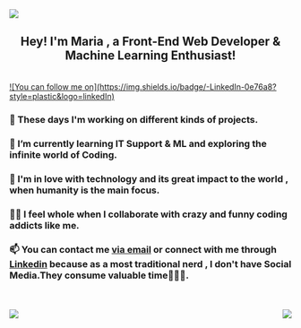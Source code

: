 <!DOCTYPE html>
<html lang="en">
  <head>
  
   
    
  </head>
  <body>
    <div class="container" >
      <img src="https://www.jobs.ac.uk/enhanced/job/dkfz-data-science-resp-2018/images/top.jpg" />
      <h2 align="center">Hey! I'm Maria , a Front-End Web Developer & Machine Learning Enthusiast!</h2>
      <br>
      <a href=”https://www.linkedin.com/in/mariabarkouzou/"> ![You can follow me on](https://img.shields.io/badge/-LinkedIn-0e76a8?style=plastic&logo=linkedIn)</a>
      <div display="flex" align-items="center" justify-content="center">
      <h3>🔭 These days I'm working on different kinds of projects.</h3>
      <h3>
        🌱 I’m currently learning IT Support & ML and exploring the
        infinite world of Coding.
      </h3>
      <h3>
        💞 I'm in love with technology and its great impact to the world , when
        humanity is the main focus.
      </h3>
      <h3>
        👯‍♀️ I feel whole when I collaborate with crazy and funny coding addicts
        like me.
      </h3>
      <h3>
        📫 You can contact me
        <a href="mailto:mbarkouzou@gmail.com"> via email</a> or connect with me through <a href="https://www.linkedin.com/in/maria-barkouzou-b39810201/?originalSubdomain=gr" >Linkedin</a> because as a most
        traditional nerd , I don't have Social Media.They consume valuable
        time🙈🙉🙊.
      </h3> 
      </div>
      <br>
      <br>
      <img align="left" src="https://github-readme-stats.vercel.app/api?username=mariabarkouzou&count_private=true&theme=tokyonight&showicons=true" />
     <img align="right" src="https://github-readme-stats.vercel.app/api/top-langs/?username=mariabarkouzou&langs_count=5&theme=tokyonight" />  
    </div>
  </body>
</html>

  
